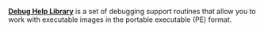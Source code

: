 [**Debug Help Library**](https://learn.microsoft.com/en-us/windows/win32/debug/debug-help-library) is a set of debugging support routines that allow you to work with executable images in the portable executable (PE) format.